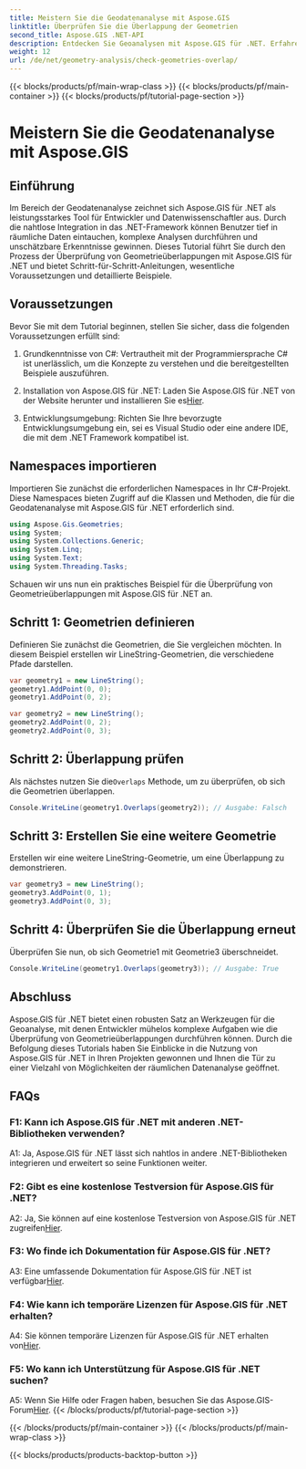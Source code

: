 ```yaml
---
title: Meistern Sie die Geodatenanalyse mit Aspose.GIS
linktitle: Überprüfen Sie die Überlappung der Geometrien
second_title: Aspose.GIS .NET-API
description: Entdecken Sie Geoanalysen mit Aspose.GIS für .NET. Erfahren Sie anhand einer Schritt-für-Schritt-Anleitung, wie Sie die Überlappung von Geometrien überprüfen.
weight: 12
url: /de/net/geometry-analysis/check-geometries-overlap/
---
```


{{< blocks/products/pf/main-wrap-class >}}
{{< blocks/products/pf/main-container >}}
{{< blocks/products/pf/tutorial-page-section >}}

# Meistern Sie die Geodatenanalyse mit Aspose.GIS

## Einführung

Im Bereich der Geodatenanalyse zeichnet sich Aspose.GIS für .NET als leistungsstarkes Tool für Entwickler und Datenwissenschaftler aus. Durch die nahtlose Integration in das .NET-Framework können Benutzer tief in räumliche Daten eintauchen, komplexe Analysen durchführen und unschätzbare Erkenntnisse gewinnen. Dieses Tutorial führt Sie durch den Prozess der Überprüfung von Geometrieüberlappungen mit Aspose.GIS für .NET und bietet Schritt-für-Schritt-Anleitungen, wesentliche Voraussetzungen und detaillierte Beispiele.

## Voraussetzungen

Bevor Sie mit dem Tutorial beginnen, stellen Sie sicher, dass die folgenden Voraussetzungen erfüllt sind:

1. Grundkenntnisse von C#: Vertrautheit mit der Programmiersprache C# ist unerlässlich, um die Konzepte zu verstehen und die bereitgestellten Beispiele auszuführen.

2.  Installation von Aspose.GIS für .NET: Laden Sie Aspose.GIS für .NET von der Website herunter und installieren Sie es[Hier](https://releases.aspose.com/gis/net/).

3. Entwicklungsumgebung: Richten Sie Ihre bevorzugte Entwicklungsumgebung ein, sei es Visual Studio oder eine andere IDE, die mit dem .NET Framework kompatibel ist.

## Namespaces importieren

Importieren Sie zunächst die erforderlichen Namespaces in Ihr C#-Projekt. Diese Namespaces bieten Zugriff auf die Klassen und Methoden, die für die Geodatenanalyse mit Aspose.GIS für .NET erforderlich sind.

```csharp
using Aspose.Gis.Geometries;
using System;
using System.Collections.Generic;
using System.Linq;
using System.Text;
using System.Threading.Tasks;
```

Schauen wir uns nun ein praktisches Beispiel für die Überprüfung von Geometrieüberlappungen mit Aspose.GIS für .NET an.

## Schritt 1: Geometrien definieren

Definieren Sie zunächst die Geometrien, die Sie vergleichen möchten. In diesem Beispiel erstellen wir LineString-Geometrien, die verschiedene Pfade darstellen.

```csharp
var geometry1 = new LineString();
geometry1.AddPoint(0, 0);
geometry1.AddPoint(0, 2);

var geometry2 = new LineString();
geometry2.AddPoint(0, 2);
geometry2.AddPoint(0, 3);
```

## Schritt 2: Überlappung prüfen

 Als nächstes nutzen Sie die`Overlaps` Methode, um zu überprüfen, ob sich die Geometrien überlappen.

```csharp
Console.WriteLine(geometry1.Overlaps(geometry2)); // Ausgabe: Falsch
```

## Schritt 3: Erstellen Sie eine weitere Geometrie

Erstellen wir eine weitere LineString-Geometrie, um eine Überlappung zu demonstrieren.

```csharp
var geometry3 = new LineString();
geometry3.AddPoint(0, 1);
geometry3.AddPoint(0, 3);
```

## Schritt 4: Überprüfen Sie die Überlappung erneut

Überprüfen Sie nun, ob sich Geometrie1 mit Geometrie3 überschneidet.

```csharp
Console.WriteLine(geometry1.Overlaps(geometry3)); // Ausgabe: True
```

## Abschluss

Aspose.GIS für .NET bietet einen robusten Satz an Werkzeugen für die Geoanalyse, mit denen Entwickler mühelos komplexe Aufgaben wie die Überprüfung von Geometrieüberlappungen durchführen können. Durch die Befolgung dieses Tutorials haben Sie Einblicke in die Nutzung von Aspose.GIS für .NET in Ihren Projekten gewonnen und Ihnen die Tür zu einer Vielzahl von Möglichkeiten der räumlichen Datenanalyse geöffnet.

## FAQs

### F1: Kann ich Aspose.GIS für .NET mit anderen .NET-Bibliotheken verwenden?

A1: Ja, Aspose.GIS für .NET lässt sich nahtlos in andere .NET-Bibliotheken integrieren und erweitert so seine Funktionen weiter.

### F2: Gibt es eine kostenlose Testversion für Aspose.GIS für .NET?

 A2: Ja, Sie können auf eine kostenlose Testversion von Aspose.GIS für .NET zugreifen[Hier](https://releases.aspose.com/).

### F3: Wo finde ich Dokumentation für Aspose.GIS für .NET?

 A3: Eine umfassende Dokumentation für Aspose.GIS für .NET ist verfügbar[Hier](https://reference.aspose.com/gis/net/).

### F4: Wie kann ich temporäre Lizenzen für Aspose.GIS für .NET erhalten?

 A4: Sie können temporäre Lizenzen für Aspose.GIS für .NET erhalten von[Hier](https://purchase.aspose.com/temporary-license/).

### F5: Wo kann ich Unterstützung für Aspose.GIS für .NET suchen?

A5: Wenn Sie Hilfe oder Fragen haben, besuchen Sie das Aspose.GIS-Forum[Hier](https://forum.aspose.com/c/gis/33).
{{< /blocks/products/pf/tutorial-page-section >}}

{{< /blocks/products/pf/main-container >}}
{{< /blocks/products/pf/main-wrap-class >}}

{{< blocks/products/products-backtop-button >}}
